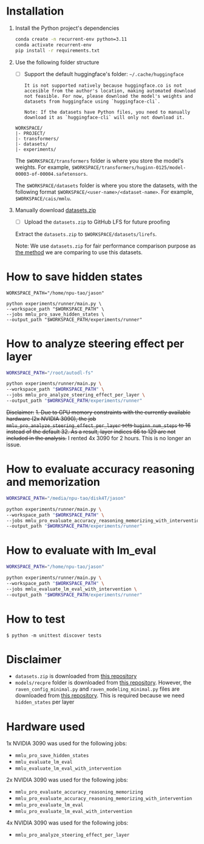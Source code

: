 # Installation

1. Install the Python project's dependencies

   ```bash
   conda create -n recurrent-env python=3.11
   conda activate recurrent-env
   pip install -r requirements.txt
   ```

2. Use the following folder structure

   - [ ] Support the default huggingface's folder: `~/.cache/huggingface`

         It is not supported natively because huggingface.co is not accesible from the author's location, making automated download not feasible. For now, please download the model's weights and datasets from huggingface using `huggingface-cli`.

         Note: If the datasets have Python files, you need to manually download it as `huggingface-cli` will only not download it.

   ```
   WORKSPACE/
   |- PROJECT/
   |- transformers/
   |- datasets/
   |- experiments/
   ```

   The `$WORKSPACE/transformers` folder is where you store the model's weights. For example, `$WORKSPACE/transformers/huginn-0125/model-00003-of-00004.safetensors`.

   The `$WORKSPACE/datasets` folder is where you store the datasets, with the following format `$WORKSPACE/<user-name>/<dataset-name>`. For example, `$WORKSPACE/cais/mmlu`.

3. Manually download [datasets.zip](https://github.com/yihuaihong/Linear_Reasoning_Features/blob/73de7e0802874ad2dc55c1f6aa7d714899fe80f6/dataset.zip)

   - [ ] Upload the `datasets.zip` to GitHub LFS for future proofing

   Extract the `datasets.zip` to `$WORKSPACE/datasets/lirefs`.

   Note: We use `datasets.zip` for fair performance comparison purpose as [the method](https://arxiv.org/abs/2503.23084) we are comparing to use this datasets.

# How to save hidden states

```shell
WORKSPACE_PATH="/home/npu-tao/jason"

python experiments/runner/main.py \
--workspace_path "$WORKSPACE_PATH" \
--jobs mmlu_pro_save_hidden_states \
--output_path "$WORKSPACE_PATH/experiments/runner"
```

# How to analyze steering effect per layer

```bash
WORKSPACE_PATH="/root/autodl-fs"

python experiments/runner/main.py \
--workspace_path "$WORKSPACE_PATH" \
--jobs mmlu_pro_analyze_steering_effect_per_layer \
--output_path "$WORKSPACE_PATH/experiments/runner"
```

~~Disclaimer:~~
~~1. Due to GPU memory constraints with the currently available hardware (2x NVIDIA 3090), the job `mmlu_pro_analyze_steering_effect_per_layer` sets `huginn_num_steps` to 16 instead of the default 32. As a result, layer indices 66 to 129 are not included in the analysis.~~
I rented 4x 3090 for 2 hours. This is no longer an issue.

# How to evaluate accuracy reasoning and memorization

```bash
WORKSPACE_PATH="/media/npu-tao/disk4T/jason"

python experiments/runner/main.py \
--workspace_path "$WORKSPACE_PATH" \
--jobs mmlu_pro_evaluate_accuracy_reasoning_memorizing_with_intervention_129 \
--output_path "$WORKSPACE_PATH/experiments/runner"
```

# How to evaluate with lm_eval

```bash
WORKSPACE_PATH="/home/npu-tao/jason"

python experiments/runner/main.py \
--workspace_path "$WORKSPACE_PATH" \
--jobs mmlu_evaluate_lm_eval_with_intervention \
--output_path "$WORKSPACE_PATH/experiments/runner"
```

# How to test

```shell
$ python -m unittest discover tests
```

# Disclaimer

- `datasets.zip` is downloaded from [this repository](https://github.com/yihuaihong/Linear_Reasoning_Features/blob/73de7e0802874ad2dc55c1f6aa7d714899fe80f6/dataset.zip)
- `models/recpre` folder is downloaded from [this repository](https://github.com/seal-rg/recurrent-pretraining/tree/9c81784e74b650b06e12d98d23dd7af9aee3571b/recpre). However, the `raven_config_minimal.py` and `raven_modeling_minimal.py` files are downloaded from [this repository](https://huggingface.co/tomg-group-umd/huginn-0125/tree/2a364bd96e3eaa831be324f7c1f9e74892e4e594). This is required because we need `hidden_states` per layer

# Hardware used

1x NVIDIA 3090 was used for the following jobs:
- `mmlu_pro_save_hidden_states`
- `mmlu_evaluate_lm_eval`
- `mmlu_evaluate_lm_eval_with_intervention`

2x NVIDIA 3090 was used for the following jobs:
- `mmlu_pro_evaluate_accuracy_reasoning_memorizing`
- `mmlu_pro_evaluate_accuracy_reasoning_memorizing_with_intervention`
- `mmlu_pro_evaluate_lm_eval`
- `mmlu_pro_evaluate_lm_eval_with_intervention`

4x NVIDIA 3090 was used for the following jobs:
- `mmlu_pro_analyze_steering_effect_per_layer`